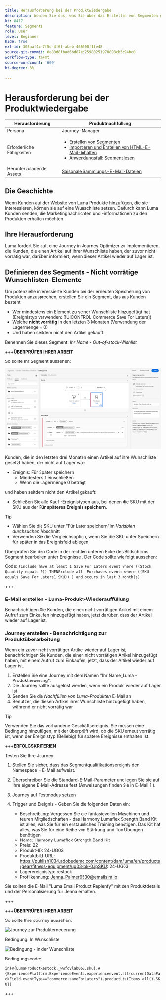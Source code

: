 ```yaml
---
title: Herausforderung bei der Produktwiedergabe
description: Wenden Sie das, was Sie über das Erstellen von Segmenten gelernt haben, an und testen Sie Ihre Fähigkeiten.
kt: 8417
feature: Segments
role: User
level: Beginner
hide: true
exl-id: 305aaf4c-7f5d-4f6f-abeb-466208f1fe48
source-git-commit: 0e83d8fbad6bd87ed25980251970898cb5b94bc0
workflow-type: tm+mt
source-wordcount: '609'
ht-degree: 3%

---
```


# Herausforderung bei der Produktwiedergabe

| Herausforderung | Produktnachfüllung |
|---|---|
| Persona | Journey-Manager |
| Erforderliche Fähigkeiten | <ul><li>[Erstellen von Segmenten](https://experienceleague.adobe.com/docs/journey-optimizer-learn/tutorials/create-segments.html?lang=en)</li><li> [Importieren und Erstellen von HTML-E-Mail-Inhalten](https://experienceleague.adobe.com/docs/journey-optimizer-learn/tutorials/create-messages/import-and-author-html-email-content.html?lang=en)</li><li>[Anwendungsfall: Segment lesen](https://experienceleague.adobe.com/docs/journey-optimizer-learn/tutorials/create-journeys/use-case-read-segment.html?lang=en)</li> |
| Herunterzuladende Assets | [Saisonale Sammlungs-E-Mail-Dateien](/help/challenges/assets/email-assets/emails-seasonal-collection-announcement.zip) |

## Die Geschichte

Wenn Kunden auf der Website von Luma Produkte hinzufügen, die sie interessieren, können sie auf eine Wunschliste setzen. Dadurch kann Luma Kunden senden, die Marketingnachrichten und -informationen zu den Produkten erhalten möchten.

## Ihre Herausforderung

Luma fordert Sie auf, eine Journey in Journey Optimizer zu implementieren, die Kunden, die einen Artikel auf ihrer Wunschliste haben, der zuvor nicht vorrätig war, darüber informiert, wenn dieser Artikel wieder auf Lager ist.

## Definieren des Segments - Nicht vorrätige Wunschlisten-Elemente

Um potenzielle interessierte Kunden bei der erneuten Speicherung von Produkten anzusprechen, erstellen Sie ein Segment, das aus Kunden besteht

* Wer mindestens ein Element zu seiner Wunschliste hinzugefügt hat (Ereignistyp verwenden: [!UICONTROL Commerce Save For Laters])
* Welche **nicht vorrätig** in den letzten 3 Monaten (Verwendung der Lagermenge = 0)
* Und haben seitdem nicht den Artikel gekauft.

Benennen Sie dieses Segment: *Ihr Name - Out-of-stock-Wishlist*

+++**ÜBERPRÜFEN IHRER ARBEIT**

So sollte Ihr Segment aussehen:

![Segment - Nicht vorrätige Wunschlisten-Elemente](/help/challenges/assets/C1-S2.png)

Kunden, die in den letzten drei Monaten einen Artikel auf ihre Wunschliste gesetzt haben, der nicht auf Lager war:

* Ereignis: Für Später speichern
   * Mindestens 1 einschließen
   * Wenn die Lagermenge 0 beträgt

und haben seitdem nicht den Artikel gekauft:

* Schließen Sie alle Kauf -Ereignistypen aus, bei denen die SKU mit der SKU aus der **Für späteres Ereignis speichern**.

>[!TIP]
> * Wählen Sie die SKU unter &quot;Für Later speichern&quot;im *Variablen durchsuchen* Abschnitt
> * Verwenden Sie die Vergleichsoption, wenn Sie die SKU unter Speichern für später in das Ereignisfeld ablegen


Überprüfen Sie den Code in der rechten unteren Ecke des Bildschirms Segment bearbeiten unter Ereignisse . Der Code sollte wie folgt aussehen:

Code:
```(Include have at least 1 Save For Laters event where ((Stock Quantity equals 0)) THENExclude all  Purchases events where ((SKU equals Save For Laters1 SKU)) ) and occurs in last 3 month(s)```

+++

### E-Mail erstellen - Luma-Produkt-Wiederauffüllung

Benachrichtigen Sie Kunden, die einen nicht vorrätigen Artikel mit einem Aufruf zum Einkaufen hinzugefügt haben, jetzt darüber, dass der Artikel wieder auf Lager ist.

### Journey erstellen - Benachrichtigung zur Produktüberarbeitung

Wenn ein zuvor nicht vorrätiger Artikel wieder auf Lager ist, benachrichtigen Sie Kunden, die einen nicht vorrätigen Artikel hinzugefügt haben, mit einem Aufruf zum Einkaufen, jetzt, dass der Artikel wieder auf Lager ist.

1. Erstellen Sie eine Journey mit dem Namen &quot;Ihr Name_Luma - Produktneuerung&quot;.
1. Die Journey sollte ausgelöst werden, wenn ein Produkt wieder auf Lager ist
1. Senden Sie die *Nachfüllen von Luma-Produkten* E-Mail an
1. Benutzer, die diesen Artikel ihrer Wunschliste hinzugefügt haben, während er nicht vorrätig war

>[!TIP]
>
> Verwenden Sie das vorhandene Geschäftsereignis. Sie müssen eine Bedingung hinzufügen, mit der überprüft wird, ob die SKU erneut vorrätig ist, wenn der Ereignistyp (Beliebig) für spätere Ereignisse enthalten ist.

+++**ERFOLGSKRITERIEN**

Testen Sie Ihre Journey:

1. Stellen Sie sicher, dass das Segmentqualifikationsereignis den Namespace = E-Mail aufweist.
1. Überschreiben Sie die Standard-E-Mail-Parameter und legen Sie sie auf Ihre eigene E-Mail-Adresse fest (Anweisungen finden Sie in E-Mail 1 ).
1. Journey auf Testmodus setzen
1. Trigger und Ereignis - Geben Sie die folgenden Daten ein:

   * Beschreibung: Vergessen Sie die fantasievollen Maschinen und teuren Mitgliedschaften - das Harmony Lumaflex Strength Band Kit ist alles, was Sie für ein erstaunliches Training benötigen. Das Kit hat alles, was Sie für eine Reihe von Stärkung und Ton Übungen benötigen.
   * Name: Harmony Lumaflex Strength Band Kit
   * Preis: 22
   * Produkt-ID: 24-UG03
   * Produktbild-URL: https://publish1034.adobedemo.com/content/dam/luma/en/products/gear/fitness-equipment/ug03-bk-0.jpSKU: 24-UG03
   * Lagerereignistyp: restock
   * Profilkennung: Jenna_Palmer9530@emailsim.io

Sie sollten die E-Mail &quot;Luma Email Product Replenfy&quot; mit den Produktdetails und der Personalisierung für Jenna erhalten.

+++

+++**ÜBERPRÜFEN IHRER ARBEIT**

So sollte Ihre Journey aussehen:

![Journey zur Produkterneuerung](/help/challenges/assets/c3-j3-journey.png)

Bedingung: In Wunschliste

![Bedingung - in der Wunschliste](/help/challenges/assets/c3-j3-condition.png)

Bedingungscode:

```in(@{LumaProductRestock._wwfovlab065.sku},#{ExperiencePlatform.ExperienceEvents.experienceevent.all(currentDataPackField.eventType=="commerce.saveForLaters").productListItems.all().SKU})```

+++
